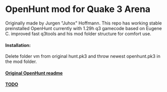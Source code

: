 OpenHunt mod for Quake 3 Arena
=================
Originally made by Jurgen "Juhox" Hoffmann.
This repo has working stable preinstalled OpenHunt 
currently with 1.29h q3 gamecode
based on Eugene C. improved fast q3tools 
and his mod folder structure for comfort use.


#### Installation:
Delete folder vm from original hunt.pk3 and throw newest openhunt.pk3 in the mod folder.

#### [Original OpenHunt readme](/docs/OpenHunt_readme.txt)
#### [TODO](TODO.md)






